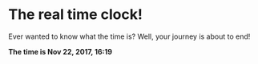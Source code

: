 # The real time clock!

Ever wanted to know what the time is? Well, your journey is about to end!

**The time is Nov 22, 2017, 16:19**